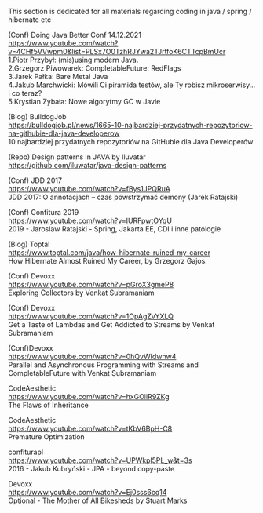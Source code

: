 This section is dedicated for all materials regarding coding in java / spring / hibernate etc

(Conf) Doing Java Better Conf 14.12.2021    
https://www.youtube.com/watch?v=4CHf5VVwpm0&list=PLSx7O0TzhRJYwa2TJrtfoK6CTTcpBmUcr    
1.Piotr Przybył: (mis)using modern Java.    
2.Grzegorz Piwowarek: CompletableFuture: RedFlags    
3.Jarek Pałka: Bare Metal Java    
4.Jakub Marchwicki: Mówili Ci piramida testów, ale Ty robisz mikroserwisy… i co teraz?    
5.Krystian Zybała: Nowe algorytmy GC w Javie    

(Blog) BulldogJob    
https://bulldogjob.pl/news/1665-10-najbardziej-przydatnych-repozytoriow-na-githubie-dla-java-developerow    
10 najbardziej przydatnych repozytoriów na GitHubie dla Java Developerów

(Repo) Design patterns in JAVA by Iluvatar    
https://github.com/iluwatar/java-design-patterns    

(Conf) JDD 2017    
https://www.youtube.com/watch?v=fBys1JPQRuA    
JDD 2017: O annotacjach – czas powstrzymać demony (Jarek Ratajski)

(Conf) Confitura 2019    
https://www.youtube.com/watch?v=IURFpwtOYqU    
2019 - Jaroslaw Ratajski - Spring, Jakarta EE, CDI i inne patologie

(Blog) Toptal    
https://www.toptal.com/java/how-hibernate-ruined-my-career    
How Hibernate Almost Ruined My Career, by Grzegorz Gajos.

(Conf) Devoxx    
https://www.youtube.com/watch?v=pGroX3gmeP8    
Exploring Collectors by Venkat Subramaniam

(Conf) Devoxx    
https://www.youtube.com/watch?v=1OpAgZvYXLQ    
Get a Taste of Lambdas and Get Addicted to Streams by Venkat Subramaniam

(Conf)Devoxx    
https://www.youtube.com/watch?v=0hQvWIdwnw4    
Parallel and Asynchronous Programming with Streams and CompletableFuture with Venkat Subramaniam


CodeAesthetic    
https://www.youtube.com/watch?v=hxGOiiR9ZKg    
The Flaws of Inheritance    

CodeAesthetic    
https://www.youtube.com/watch?v=tKbV6BpH-C8    
Premature Optimization    

confiturapl    
https://www.youtube.com/watch?v=UPWkpl5PL_w&t=3s     
2016 - Jakub Kubryński - JPA - beyond copy-paste    

Devoxx    
https://www.youtube.com/watch?v=Ej0sss6cq14    
Optional - The Mother of All Bikesheds by Stuart Marks    
